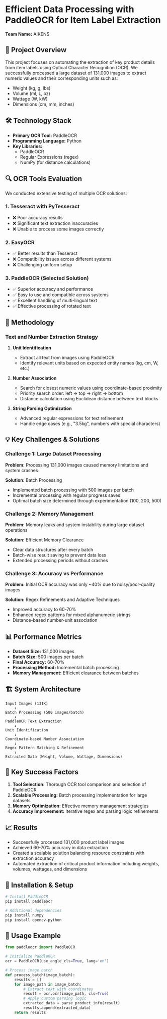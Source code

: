 # Efficient Data Processing with PaddleOCR for Item Label Extraction

**Team Name:** AIKENS

## 🎯 Project Overview

This project focuses on automating the extraction of key product details from item labels using Optical Character Recognition (OCR). We successfully processed a large dataset of 131,000 images to extract numeric values and their corresponding units such as:

- Weight (kg, g, lbs)
- Volume (ml, L, oz)
- Wattage (W, kW)
- Dimensions (cm, mm, inches)

## 🛠️ Technology Stack

- **Primary OCR Tool:** PaddleOCR
- **Programming Language:** Python
- **Key Libraries:** 
  - PaddleOCR
  - Regular Expressions (regex)
  - NumPy (for distance calculations)

## 🔍 OCR Tools Evaluation

We conducted extensive testing of multiple OCR solutions:

### 1. Tesseract with PyTesseract
- ❌ Poor accuracy results
- ❌ Significant text extraction inaccuracies
- ❌ Unable to process some images correctly

### 2. EasyOCR
- ✅ Better results than Tesseract
- ❌ Compatibility issues across different systems
- ❌ Challenging uniform setup

### 3. PaddleOCR (Selected Solution)
- ✅ Superior accuracy and performance
- ✅ Easy to use and compatible across systems
- ✅ Excellent handling of multi-lingual text
- ✅ Effective processing of rotated text

## 🚀 Methodology

### Text and Number Extraction Strategy

1. **Unit Identification**
   - Extract all text from images using PaddleOCR
   - Identify relevant units based on expected entity names (kg, cm, W, etc.)

2. **Number Association**
   - Search for closest numeric values using coordinate-based proximity
   - Priority search order: left → top → right → bottom
   - Distance calculation using Euclidean distance between text blocks

3. **String Parsing Optimization**
   - Advanced regular expressions for text refinement
   - Handle edge cases (e.g., "3.5kg", numbers with special characters)

## 💡 Key Challenges & Solutions

### Challenge 1: Large Dataset Processing
**Problem:** Processing 131,000 images caused memory limitations and system crashes

**Solution:** Batch Processing
- Implemented batch processing with 500 images per batch
- Incremental processing with regular progress saves
- Optimal batch size determined through experimentation (100, 200, 500)

### Challenge 2: Memory Management
**Problem:** Memory leaks and system instability during large dataset operations

**Solution:** Efficient Memory Clearance
- Clear data structures after every batch
- Batch-wise result saving to prevent data loss
- Extended processing periods without crashes

### Challenge 3: Accuracy vs Performance
**Problem:** Initial OCR accuracy was only ~40% due to noisy/poor-quality images

**Solution:** Regex Refinements and Adaptive Techniques
- Improved accuracy to 60-70%
- Enhanced regex patterns for mixed alphanumeric strings
- Distance-based number-unit association

## 📊 Performance Metrics

- **Dataset Size:** 131,000 images
- **Batch Size:** 500 images per batch
- **Final Accuracy:** 60-70%
- **Processing Method:** Incremental batch processing
- **Memory Management:** Efficient clearance between batches

## 🏗️ System Architecture

```
Input Images (131K) 
    ↓
Batch Processing (500 images/batch)
    ↓
PaddleOCR Text Extraction
    ↓
Unit Identification
    ↓
Coordinate-based Number Association
    ↓
Regex Pattern Matching & Refinement
    ↓
Extracted Data (Weight, Volume, Wattage, Dimensions)
```

## 🎯 Key Success Factors

1. **Tool Selection:** Thorough OCR tool comparison and selection of PaddleOCR
2. **Scalable Processing:** Batch processing implementation for large datasets
3. **Memory Optimization:** Effective memory management strategies
4. **Accuracy Improvement:** Iterative regex and parsing logic refinements

## 📈 Results

- Successfully processed 131,000 product label images
- Achieved 60-70% accuracy in data extraction
- Created a scalable solution balancing resource constraints with extraction accuracy
- Automated extraction of critical product information including weights, volumes, wattages, and dimensions

## 🔧 Installation & Setup

```bash
# Install PaddleOCR
pip install paddleocr

# Additional dependencies
pip install numpy
pip install opencv-python
```

## 📝 Usage Example

```python
from paddleocr import PaddleOCR

# Initialize PaddleOCR
ocr = PaddleOCR(use_angle_cls=True, lang='en')

# Process image batch
def process_batch(image_batch):
    results = []
    for image_path in image_batch:
        # Extract text with coordinates
        result = ocr.ocr(image_path, cls=True)
        # Apply custom parsing logic
        extracted_data = parse_product_info(result)
        results.append(extracted_data)
    return results
```

